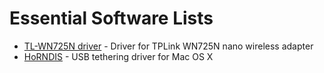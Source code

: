 # Essential Software Lists

- [TL-WN725N driver](https://www.tp-link.com/us/download/TL-WN725N.html#Driver) - Driver for TPLink WN725N nano wireless adapter
- [HoRNDIS](https://joshuawise.com/horndis#available_versions) - USB tethering driver for Mac OS X


